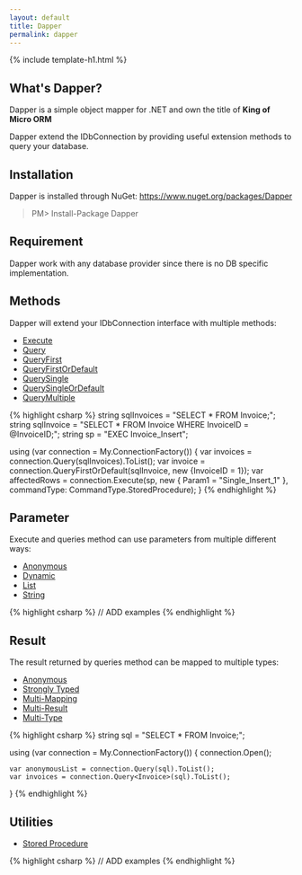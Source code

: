 ```yaml
---
layout: default
title: Dapper 
permalink: dapper
---
```


{% include template-h1.html %}

## What's Dapper?
Dapper is a simple object mapper for .NET and own the title of **King of Micro ORM**

Dapper extend the IDbConnection by providing useful extension methods to query your database.

## Installation
Dapper is installed through NuGet: <a href="https://www.nuget.org/packages/Dapper" target="_blank">https://www.nuget.org/packages/Dapper</a>

> PM> Install-Package Dapper

## Requirement
Dapper work with any database provider since there is no DB specific implementation.

## Methods
Dapper will extend your IDbConnection interface with multiple methods:

- [Execute](/execute)
- [Query](/query)
- [QueryFirst](/queryfirst)
- [QueryFirstOrDefault](/queryfirstordefault)
- [QuerySingle](/querysingle)
- [QuerySingleOrDefault](/querysingleordefault)
- [QueryMultiple](/querymultiple)

{% highlight csharp %}
string sqlInvoices = "SELECT * FROM Invoice;";
string sqlInvoice = "SELECT * FROM Invoice WHERE InvoiceID = @InvoiceID;";
string sp = "EXEC Invoice_Insert";

using (var connection = My.ConnectionFactory())
{
	var invoices = connection.Query<Invoice>(sqlInvoices).ToList();
	var invoice = connection.QueryFirstOrDefault(sqlInvoice, new {InvoiceID = 1});
	var affectedRows = connection.Execute(sp, new { Param1 = "Single_Insert_1" }, commandType: CommandType.StoredProcedure);
}
{% endhighlight %}

## Parameter
Execute and queries method can use parameters from multiple different ways:

- [Anonymous](/parameter-anonymous)
- [Dynamic](/parameter-dynamic)
- [List](/parameter-list)
- [String](/parameter-string)

{% highlight csharp %}
// ADD examples
{% endhighlight %}

## Result
The result returned by queries method can be mapped to multiple types:

- [Anonymous](/result-anonymous)
- [Strongly Typed](/result-strongly-typed)
- [Multi-Mapping](/result-multi-mapping)
- [Multi-Result](/result-multi-result)
- [Multi-Type](/result-multi-type)

{% highlight csharp %}
string sql = "SELECT * FROM Invoice;";

using (var connection = My.ConnectionFactory())
{
    connection.Open();

    var anonymousList = connection.Query(sql).ToList();
    var invoices = connection.Query<Invoice>(sql).ToList();
}
{% endhighlight %}

## Utilities

- [Stored Procedure](stored-procedure)

{% highlight csharp %}
// ADD examples
{% endhighlight %}
